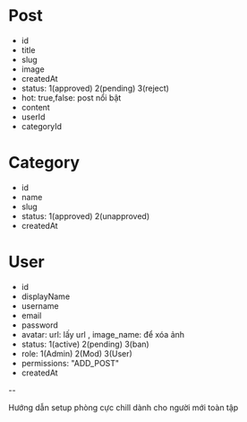 # Post

-   id
-   title
-   slug
-   image
-   createdAt
-   status: 1(approved) 2(pending) 3(reject)
-   hot: true,false: post nổi bật
-   content
-   userId
-   categoryId

# Category

-   id
-   name
-   slug
-   status: 1(approved) 2(unapproved)
-   createdAt

# User

-   id
-   displayName
-   username
-   email
-   password
-   avatar: url: lấy url , image_name: để xóa ảnh
-   status: 1(active) 2(pending) 3(ban)
-   role: 1(Admin) 2(Mod) 3(User)
-   permissions: "ADD_POST"
-   createdAt

--

Hướng dẫn setup phòng cực chill dành cho người mới toàn tập
